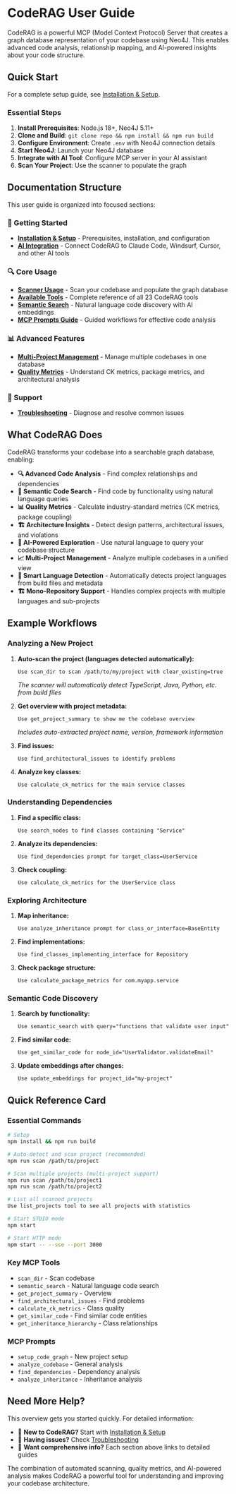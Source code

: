 # CodeRAG User Guide

CodeRAG is a powerful MCP (Model Context Protocol) Server that creates a graph database representation of your codebase using Neo4J. This enables advanced code analysis, relationship mapping, and AI-powered insights about your code structure.

## Quick Start

For a complete setup guide, see [Installation & Setup](installation-setup.md).

### Essential Steps

1. **Install Prerequisites**: Node.js 18+, Neo4J 5.11+
2. **Clone and Build**: `git clone repo && npm install && npm run build`
3. **Configure Environment**: Create `.env` with Neo4J connection details
4. **Start Neo4J**: Launch your Neo4J database
5. **Integrate with AI Tool**: Configure MCP server in your AI assistant
6. **Scan Your Project**: Use the scanner to populate the graph

## Documentation Structure

This user guide is organized into focused sections:

### 🚀 Getting Started
- **[Installation & Setup](installation-setup.md)** - Prerequisites, installation, and configuration
- **[AI Integration](ai-integration.md)** - Connect CodeRAG to Claude Code, Windsurf, Cursor, and other AI tools

### 🔍 Core Usage
- **[Scanner Usage](scanner-usage.md)** - Scan your codebase and populate the graph database
- **[Available Tools](available-tools.md)** - Complete reference of all 23 CodeRAG tools
- **[Semantic Search](semantic-search.md)** - Natural language code discovery with AI embeddings
- **[MCP Prompts Guide](mcp-prompts.md)** - Guided workflows for effective code analysis

### 📊 Advanced Features  
- **[Multi-Project Management](multi-project-management.md)** - Manage multiple codebases in one database
- **[Quality Metrics](quality-metrics.md)** - Understand CK metrics, package metrics, and architectural analysis

### 🔧 Support
- **[Troubleshooting](troubleshooting.md)** - Diagnose and resolve common issues

## What CodeRAG Does

CodeRAG transforms your codebase into a searchable graph database, enabling:

- **🔍 Advanced Code Analysis** - Find complex relationships and dependencies
- **🧠 Semantic Code Search** - Find code by functionality using natural language queries
- **📊 Quality Metrics** - Calculate industry-standard metrics (CK metrics, package coupling)  
- **🏗️ Architecture Insights** - Detect design patterns, architectural issues, and violations
- **🤖 AI-Powered Exploration** - Use natural language to query your codebase structure
- **📈 Multi-Project Management** - Analyze multiple codebases in a unified view
- **🎯 Smart Language Detection** - Automatically detects project languages from build files and metadata
- **🏗️ Mono-Repository Support** - Handles complex projects with multiple languages and sub-projects

## Example Workflows

### Analyzing a New Project

1. **Auto-scan the project (languages detected automatically):**
   ```
   Use scan_dir to scan /path/to/my/project with clear_existing=true
   ```
   *The scanner will automatically detect TypeScript, Java, Python, etc. from build files*

2. **Get overview with project metadata:**
   ```
   Use get_project_summary to show me the codebase overview
   ```
   *Includes auto-extracted project name, version, framework information*

3. **Find issues:**
   ```
   Use find_architectural_issues to identify problems
   ```

4. **Analyze key classes:**
   ```
   Use calculate_ck_metrics for the main service classes
   ```

### Understanding Dependencies

1. **Find a specific class:**
   ```
   Use search_nodes to find classes containing "Service"
   ```

2. **Analyze its dependencies:**
   ```
   Use find_dependencies prompt for target_class=UserService
   ```

3. **Check coupling:**
   ```
   Use calculate_ck_metrics for the UserService class
   ```

### Exploring Architecture

1. **Map inheritance:**
   ```
   Use analyze_inheritance prompt for class_or_interface=BaseEntity
   ```

2. **Find implementations:**
   ```
   Use find_classes_implementing_interface for Repository
   ```

3. **Check package structure:**
   ```
   Use calculate_package_metrics for com.myapp.service
   ```

### Semantic Code Discovery

1. **Search by functionality:**
   ```
   Use semantic_search with query="functions that validate user input"
   ```

2. **Find similar code:**
   ```
   Use get_similar_code for node_id="UserValidator.validateEmail"
   ```

3. **Update embeddings after changes:**
   ```
   Use update_embeddings for project_id="my-project"
   ```

## Quick Reference Card

### Essential Commands
```bash
# Setup
npm install && npm run build

# Auto-detect and scan project (recommended)
npm run scan /path/to/project

# Scan multiple projects (multi-project support)
npm run scan /path/to/project1
npm run scan /path/to/project2

# List all scanned projects
Use list_projects tool to see all projects with statistics

# Start STDIO mode
npm start

# Start HTTP mode
npm start -- --sse --port 3000
```

### Key MCP Tools
- `scan_dir` - Scan codebase
- `semantic_search` - Natural language code search
- `get_project_summary` - Overview
- `find_architectural_issues` - Find problems
- `calculate_ck_metrics` - Class quality
- `get_similar_code` - Find similar code entities
- `get_inheritance_hierarchy` - Class relationships

### MCP Prompts
- `setup_code_graph` - New project setup
- `analyze_codebase` - General analysis
- `find_dependencies` - Dependency analysis  
- `analyze_inheritance` - Inheritance analysis

## Need More Help?

This overview gets you started quickly. For detailed information:

- 🚀 **New to CodeRAG?** Start with [Installation & Setup](installation-setup.md)
- 🔧 **Having issues?** Check [Troubleshooting](troubleshooting.md)
- 📖 **Want comprehensive info?** Each section above links to detailed guides

The combination of automated scanning, quality metrics, and AI-powered analysis makes CodeRAG a powerful tool for understanding and improving your codebase architecture.
